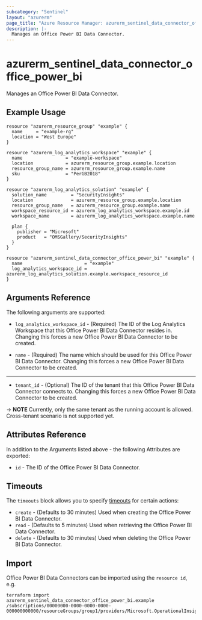 ```yaml
---
subcategory: "Sentinel"
layout: "azurerm"
page_title: "Azure Resource Manager: azurerm_sentinel_data_connector_office_power_bi"
description: |-
  Manages an Office Power BI Data Connector.
---
```


# azurerm_sentinel_data_connector_office_power_bi

Manages an Office Power BI Data Connector.

## Example Usage

```hcl
resource "azurerm_resource_group" "example" {
  name     = "example-rg"
  location = "West Europe"
}

resource "azurerm_log_analytics_workspace" "example" {
  name                = "example-workspace"
  location            = azurerm_resource_group.example.location
  resource_group_name = azurerm_resource_group.example.name
  sku                 = "PerGB2018"
}

resource "azurerm_log_analytics_solution" "example" {
  solution_name         = "SecurityInsights"
  location              = azurerm_resource_group.example.location
  resource_group_name   = azurerm_resource_group.example.name
  workspace_resource_id = azurerm_log_analytics_workspace.example.id
  workspace_name        = azurerm_log_analytics_workspace.example.name

  plan {
    publisher = "Microsoft"
    product   = "OMSGallery/SecurityInsights"
  }
}

resource "azurerm_sentinel_data_connector_office_power_bi" "example" {
  name                       = "example"
  log_analytics_workspace_id = azurerm_log_analytics_solution.example.workspace_resource_id
}
```

## Arguments Reference

The following arguments are supported:

* `log_analytics_workspace_id` - (Required) The ID of the Log Analytics Workspace that this Office Power BI Data Connector resides in. Changing this forces a new Office Power BI Data Connector to be created.

* `name` - (Required) The name which should be used for this Office Power BI Data Connector. Changing this forces a new Office Power BI Data Connector to be created.

---

* `tenant_id` - (Optional) The ID of the tenant that this Office Power BI Data Connector connects to. Changing this forces a new Office Power BI Data Connector to be created.

-> **NOTE** Currently, only the same tenant as the running account is allowed. Cross-tenant scenario is not supported yet.

## Attributes Reference

In addition to the Arguments listed above - the following Attributes are exported:

* `id` - The ID of the Office Power BI Data Connector.

## Timeouts

The `timeouts` block allows you to specify [timeouts](https://www.terraform.io/language/resources/syntax#operation-timeouts) for certain actions:

* `create` - (Defaults to 30 minutes) Used when creating the Office Power BI Data Connector.
* `read` - (Defaults to 5 minutes) Used when retrieving the Office Power BI Data Connector.
* `delete` - (Defaults to 30 minutes) Used when deleting the Office Power BI Data Connector.

## Import

Office Power BI Data Connectors can be imported using the `resource id`, e.g.

```shell
terraform import azurerm_sentinel_data_connector_office_power_bi.example /subscriptions/00000000-0000-0000-0000-000000000000/resourceGroups/group1/providers/Microsoft.OperationalInsights/workspaces/workspace1/providers/Microsoft.SecurityInsights/dataConnectors/dc1
```
